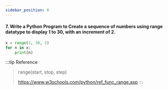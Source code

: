 ```yaml
---
sidebar_position: 6
---
```


#### 7. Write a Python Program to Create a sequence of numbers using range datatype to display 1 to 30, with an increment of 2.

```python
x = range(1, 30, 2)
for n in x:
    print(n)
```

:::tip Reference

> range(start, stop, step)
>
> https://www.w3schools.com/python/ref_func_range.asp
> :::
